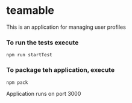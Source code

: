 # teamable
This is an application for managing user profiles

### To run the tests execute

    npm run startTest

### To package teh application, execute

    npm pack


Application runs on port 3000
